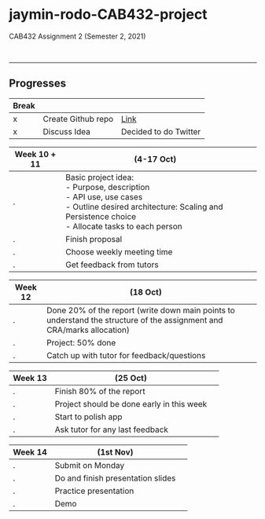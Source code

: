 # jaymin-rodo-CAB432-project

CAB432 Assignment 2 (Semester 2, 2021)

<br>

---

## **Progresses**

| Break |                    |                       |
| ----- | ------------------ | --------------------- |
| x     | Create Github repo | [Link](https://github.com/rodonguyen/jaymin-rodo-CAB432-project)
| x     | Discuss Idea       | Decided to do Twitter |

| Week 10 + 11 | (4-17 Oct)                                                                                                                                                                         |     |
| ------------ | ---------------------------------------------------------------------------------------------------------------------------------------------------------------------------------- | --- |
| .            | Basic project idea: <br> - Purpose, description <br> - API use, use cases <br> - Outline desired architecture: Scaling and Persistence choice <br> - Allocate tasks to each person |
| .            | Finish proposal    |
| .            | Choose weekly meeting time  |
| .            | Get feedback from tutors    |

| Week 12 | (18 Oct)                                                                                                               |     |
| ------- | ---------------------------------------------------------------------------------------------------------------------- | --- |
| .       | Done 20% of the report (write down main points to understand the structure of the assignment and CRA/marks allocation) |
| .       | Project: 50% done                                                                                                      |
| .       | Catch up with tutor for feedback/questions                                                                             |

| Week 13 | (25 Oct)                                  |     |
| ------- | ----------------------------------------- | --- |
| .       | Finish 80% of the report                  |
| .       | Project should be done early in this week |
| .       | Start to polish app                       |
| .       | Ask tutor for any last feedback           |

| Week 14 | (1st Nov)                         |     |
| ------- | --------------------------------- | --- |
| .       | Submit on Monday                  |
| .       | Do and finish presentation slides |
| .       | Practice presentation             |
| .       | Demo                              |
